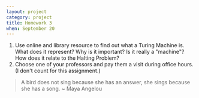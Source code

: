 ```yaml
---
layout: project
category: project
title: Homework 3
when: September 20
---
```

1. Use online and library resource to find out what a Turing Machine
   is.  What does it represent?  Why is it important?  Is it really a
   "machine"?  How does it relate to the Halting Problem? 
2. Choose one of your professors and pay them a visit during office
   hours.  (I don't count for this assignment.) 

> A bird does not sing because she has an answer, she sings because she has a song. ~ Maya Angelou
